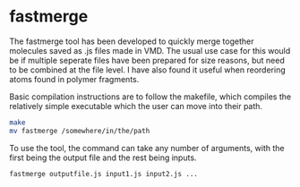 # fastmerge
The fastmerge tool has been developed to quickly merge together molecules saved as .js files made in VMD.
The usual use case for this would be if multiple seperate files have been prepared for size reasons, but need to be combined at the file level.
I have also found it useful when reordering atoms found in polymer fragments.

Basic compilation instructions are to follow the makefile, which compiles the relatively simple executable which the user can move into their path.
```bash
make
mv fastmerge /somewhere/in/the/path
```
To use the tool, the command can take any number of arguments, with the first being the output file and the rest being inputs.

```bash
fastmerge outputfile.js input1.js input2.js ...
```

